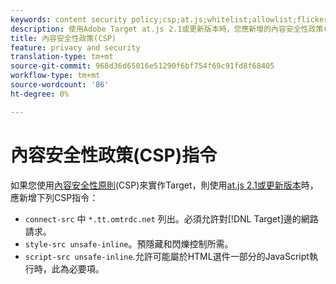 ```yaml
---
keywords: content security policy;csp;at.js;whitelist;allowlist;flicker;pre-hide;pre-hiding;prehiding
description: 使用Adobe Target at.js 2.1或更新版本時，您應新增的內容安全性政策(CSP)指令相關資訊。
title: 內容安全性政策(CSP)
feature: privacy and security
translation-type: tm+mt
source-git-commit: 968d36d65016e51290f6bf754f69c91fd8f68405
workflow-type: tm+mt
source-wordcount: '86'
ht-degree: 0%

---
```



# 內容安全性政策(CSP)指令

如果您使用[內容安全性原則](https://en.wikipedia.org/wiki/Content_Security_Policy)(CSP)來實作Target，則使用[at.js 2.1或更新版本](/help/c-implementing-target/c-implementing-target-for-client-side-web/target-atjs-versions.md)時，應新增下列CSP指令：

* `connect-src` 中 `*.tt.omtrdc.net` 列出。必須允許對[!DNL Target]邊的網路請求。
* `style-src unsafe-inline`。預隱藏和閃爍控制所需。
* `script-src unsafe-inline`.允許可能屬於HTML選件一部分的JavaScript執行時，此為必要項。
